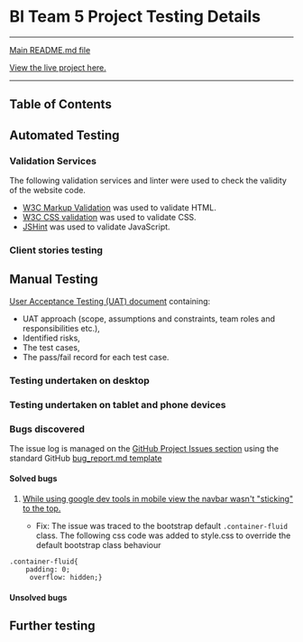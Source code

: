 # BI Team 5 Project Testing Details

---

[Main README.md file](https://github.com/AlexNexton/BI-Team-5/blob/master/README.md)

[View the live project here.](https://github.com/AlexNexton/BI-Team-5/)

---

## Table of Contents


## Automated Testing

### Validation Services

The following validation services and linter were used to check the validity of the website code.

- [W3C Markup Validation](https://validator.w3.org/) was used to validate HTML.
- [W3C CSS validation](https://jigsaw.w3.org/css-validator/) was used to validate CSS.
- [JSHint](https://jshint.com/) was used to validate JavaScript.

### Client stories testing

## Manual Testing

[User Acceptance Testing (UAT) document](testing/) containing:
- UAT approach (scope, assumptions and constraints, team roles and responsibilities etc.), 
- Identified risks, 
- The test cases,
- The pass/fail record for each test case.

### Testing undertaken on desktop

### Testing undertaken on tablet and phone devices

### Bugs discovered

The issue log is managed on the [GitHub Project Issues section](https://github.com/AlexNexton/BI-Team-5/issues) using the standard GitHub [bug\_report.md template](https://github.com/AlexNexton/BI-Team-5/blob/master/.github/ISSUE_TEMPLATE/bug_report.md)


#### Solved bugs

1. [While using google dev tools in mobile view the navbar wasn't "sticking" to the top.](https://github.com/AlexNexton/BI-Team-5/issues/6)

    - Fix: The issue was traced to the bootstrap default `.container-fluid` class. The following css code was added to style.css to override the default bootstrap class behaviour
```
.container-fluid{
    padding: 0;
     overflow: hidden;}
```

#### Unsolved bugs

## Further testing

